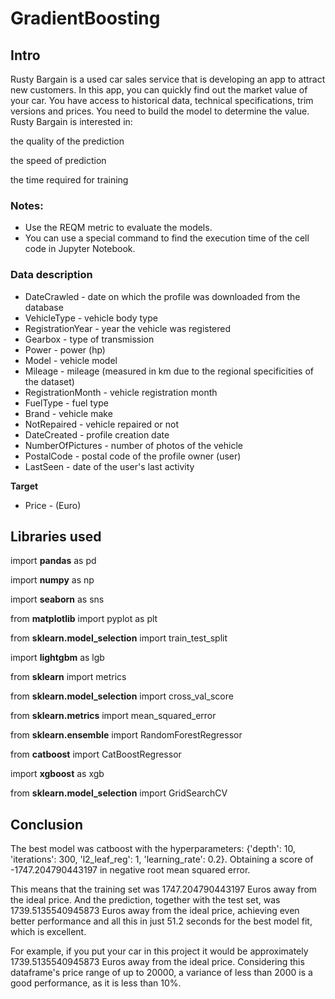# GradientBoosting
## Intro
Rusty Bargain is a used car sales service that is developing an app to attract new customers. In this app, you can quickly find out the market value of your car. You have access to historical data, technical specifications, trim versions and prices. You need to build the model to determine the value.
Rusty Bargain is interested in:

the quality of the prediction

the speed of prediction

the time required for training

### Notes:
- Use the REQM metric to evaluate the models.
- You can use a special command to find the execution time of the cell code in Jupyter Notebook.


### Data description
* DateCrawled - date on which the profile was downloaded from the database
* VehicleType - vehicle body type
* RegistrationYear - year the vehicle was registered
* Gearbox - type of transmission
* Power - power (hp)
* Model - vehicle model
* Mileage - mileage (measured in km due to the regional specificities of the dataset)
* RegistrationMonth - vehicle registration month
* FuelType - fuel type
* Brand - vehicle make
* NotRepaired - vehicle repaired or not
* DateCreated - profile creation date
* NumberOfPictures - number of photos of the vehicle
* PostalCode - postal code of the profile owner (user)
* LastSeen - date of the user's last activity

**Target**
* Price - (Euro)

## Libraries used

import **pandas** as pd

import **numpy** as np

import **seaborn** as sns

from **matplotlib** import pyplot as plt

from **sklearn.model_selection** import train_test_split 

import **lightgbm** as lgb

from **sklearn** import metrics

from **sklearn.model_selection** import cross_val_score

from **sklearn.metrics** import mean_squared_error

from **sklearn.ensemble** import RandomForestRegressor

from **catboost** import CatBoostRegressor

import **xgboost** as xgb

from **sklearn.model_selection** import GridSearchCV

## Conclusion

The best model was catboost with the hyperparameters: {'depth': 10, 'iterations': 300, 'l2_leaf_reg': 1, 'learning_rate': 0.2}. Obtaining a score of -1747.204790443197 in negative root mean squared error.

This means that the training set was 1747.204790443197 Euros away from the ideal price. And the prediction, together with the test set, was 1739.5135540945873 Euros away from the ideal price, achieving even better performance and all this in just 51.2 seconds for the best model fit, which is excellent.

For example, if you put your car in this project it would be approximately 1739.5135540945873 Euros away from the ideal price. Considering this dataframe's price range of up to 20000, a variance of less than 2000 is a good performance, as it is less than 10%.

